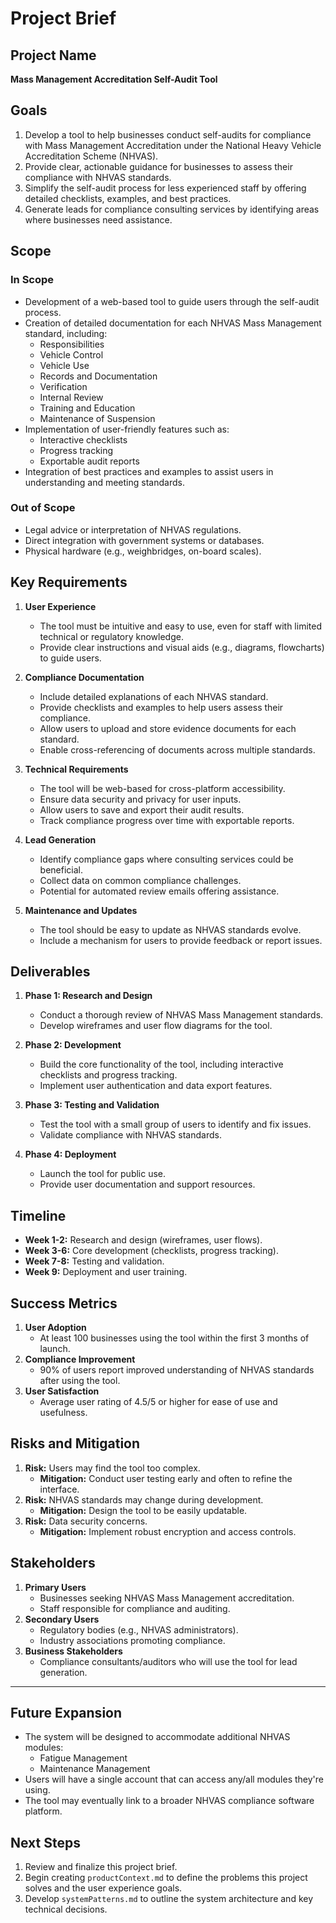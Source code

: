 # Project Brief

## Project Name
**Mass Management Accreditation Self-Audit Tool**

## Goals
1. Develop a tool to help businesses conduct self-audits for compliance with Mass Management Accreditation under the National Heavy Vehicle Accreditation Scheme (NHVAS).
2. Provide clear, actionable guidance for businesses to assess their compliance with NHVAS standards.
3. Simplify the self-audit process for less experienced staff by offering detailed checklists, examples, and best practices.
4. Generate leads for compliance consulting services by identifying areas where businesses need assistance.

## Scope
### In Scope
- Development of a web-based tool to guide users through the self-audit process.
- Creation of detailed documentation for each NHVAS Mass Management standard, including:
  - Responsibilities
  - Vehicle Control
  - Vehicle Use
  - Records and Documentation
  - Verification
  - Internal Review
  - Training and Education
  - Maintenance of Suspension
- Implementation of user-friendly features such as:
  - Interactive checklists
  - Progress tracking
  - Exportable audit reports
- Integration of best practices and examples to assist users in understanding and meeting standards.

### Out of Scope
- Legal advice or interpretation of NHVAS regulations.
- Direct integration with government systems or databases.
- Physical hardware (e.g., weighbridges, on-board scales).

## Key Requirements
1. **User Experience**
   - The tool must be intuitive and easy to use, even for staff with limited technical or regulatory knowledge.
   - Provide clear instructions and visual aids (e.g., diagrams, flowcharts) to guide users.

2. **Compliance Documentation**
   - Include detailed explanations of each NHVAS standard.
   - Provide checklists and examples to help users assess their compliance.
   - Allow users to upload and store evidence documents for each standard.
   - Enable cross-referencing of documents across multiple standards.

3. **Technical Requirements**
   - The tool will be web-based for cross-platform accessibility.
   - Ensure data security and privacy for user inputs.
   - Allow users to save and export their audit results.
   - Track compliance progress over time with exportable reports.

4. **Lead Generation**
   - Identify compliance gaps where consulting services could be beneficial.
   - Collect data on common compliance challenges.
   - Potential for automated review emails offering assistance.

4. **Maintenance and Updates**
   - The tool should be easy to update as NHVAS standards evolve.
   - Include a mechanism for users to provide feedback or report issues.

## Deliverables
1. **Phase 1: Research and Design**
   - Conduct a thorough review of NHVAS Mass Management standards.
   - Develop wireframes and user flow diagrams for the tool.

2. **Phase 2: Development**
   - Build the core functionality of the tool, including interactive checklists and progress tracking.
   - Implement user authentication and data export features.

3. **Phase 3: Testing and Validation**
   - Test the tool with a small group of users to identify and fix issues.
   - Validate compliance with NHVAS standards.

4. **Phase 4: Deployment**
   - Launch the tool for public use.
   - Provide user documentation and support resources.

## Timeline
- **Week 1-2:** Research and design (wireframes, user flows).
- **Week 3-6:** Core development (checklists, progress tracking).
- **Week 7-8:** Testing and validation.
- **Week 9:** Deployment and user training.

## Success Metrics
1. **User Adoption**
   - At least 100 businesses using the tool within the first 3 months of launch.
2. **Compliance Improvement**
   - 90% of users report improved understanding of NHVAS standards after using the tool.
3. **User Satisfaction**
   - Average user rating of 4.5/5 or higher for ease of use and usefulness.

## Risks and Mitigation
1. **Risk:** Users may find the tool too complex.
   - **Mitigation:** Conduct user testing early and often to refine the interface.
2. **Risk:** NHVAS standards may change during development.
   - **Mitigation:** Design the tool to be easily updatable.
3. **Risk:** Data security concerns.
   - **Mitigation:** Implement robust encryption and access controls.

## Stakeholders
1. **Primary Users**
   - Businesses seeking NHVAS Mass Management accreditation.
   - Staff responsible for compliance and auditing.
2. **Secondary Users**
   - Regulatory bodies (e.g., NHVAS administrators).
   - Industry associations promoting compliance.
3. **Business Stakeholders**
   - Compliance consultants/auditors who will use the tool for lead generation.

---

## Future Expansion
- The system will be designed to accommodate additional NHVAS modules:
  - Fatigue Management
  - Maintenance Management
- Users will have a single account that can access any/all modules they're using.
- The tool may eventually link to a broader NHVAS compliance software platform.

## Next Steps
1. Review and finalize this project brief.
2. Begin creating `productContext.md` to define the problems this project solves and the user experience goals.
3. Develop `systemPatterns.md` to outline the system architecture and key technical decisions.

